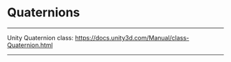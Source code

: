 # Quaternions


---

Unity Quaternion class: https://docs.unity3d.com/Manual/class-Quaternion.html

---
